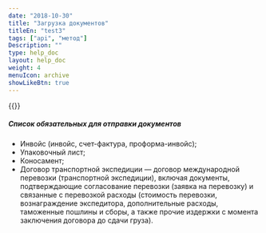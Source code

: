 ```yaml
---
date: "2018-10-30"
title: "Загрузка документов"
titleEn: "test3"
tags: ["api", "метод"]
Description: ""
type: help_doc
layout: help_doc
weight: 4
menuIcon: archive
showLikeBtn: true
---
```


{{<alert icon="info-circle" color="alert11-light" text="Раздел «Таможенное декларирование» позволяет загрузить и отправить документы для предварительного таможенного декларирования, а также проконтролировать сроки оформления документов." close="false">}}

##### Список обязательных для отправки документов

* Инвойс (инвойс, счет-фактура, проформа-инвойс);
* Упаковочный лист;
* Коносамент;
* Договор транспортной экспедиции — договор международной перевозки (транспортной экспедиции), включая документы, подтверждающие согласование перевозки (заявка на перевозку) и связанные с перевозкой расходы (стоимость перевозки, вознаграждение экспедитора, дополнительные расходы, таможенные пошлины и сборы, а также прочие издержки с момента заключения договора до сдачи груза).
